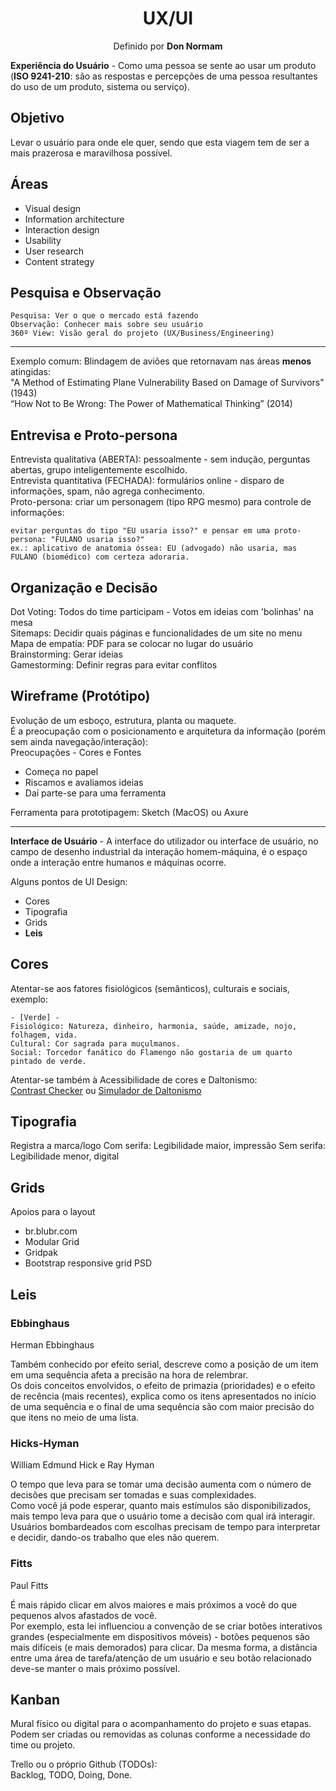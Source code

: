 <h1 align="center">UX/UI</h1>
<p align="center">Definido por <b>Don Normam</b></p>

**Experiência do Usuário** - Como uma pessoa se sente ao usar um produto (**ISO 9241-210**: são as respostas e percepções de uma pessoa resultantes do uso de um produto, sistema ou serviço).


## Objetivo
Levar o usuário para onde ele quer, sendo que esta viagem tem de ser a mais prazerosa e maravilhosa possível.

## Áreas

- Visual design  
- Information architecture  
- Interaction design  
- Usability  
- User research  
- Content strategy

## Pesquisa e Observação
    
    Pesquisa: Ver o que o mercado está fazendo  
    Observação: Conhecer mais sobre seu usuário  
    360º View: Visão geral do projeto (UX/Business/Engineering)

---
Exemplo comum: Blindagem de aviões que retornavam nas áreas **menos** atingidas:  
"A Method of Estimating Plane Vulnerability Based on Damage of Survivors" (1943)  
“How Not to Be Wrong: The Power of Mathematical Thinking” (2014)

## Entrevisa e Proto-persona
Entrevista qualitativa (ABERTA): pessoalmente - sem indução, perguntas abertas, grupo inteligentemente escolhido.  
Entrevista quantitativa (FECHADA): formulários online - disparo de informações, spam, não agrega conhecimento.  
Proto-persona: criar um personagem (tipo RPG mesmo) para controle de informações:  

    evitar perguntas do tipo "EU usaria isso?" e pensar em uma proto-persona: "FULANO usaria isso?"
    ex.: aplicativo de anatomia óssea: EU (advogado) não usaria, mas FULANO (biomédico) com certeza adoraria.

## Organização e Decisão
Dot Voting: Todos do time participam - Votos em ideias com 'bolinhas' na mesa  
Sitemaps: Decidir quais páginas e funcionalidades de um site no menu  
Mapa de empatia: PDF para se colocar no lugar do usuário  
Brainstorming: Gerar ideias  
Gamestorming: Definir regras para evitar conflitos

## Wireframe (Protótipo)
Evolução de um esboço, estrutura, planta ou maquete.  
É a preocupação com o posicionamento e arquitetura da informação (porém sem ainda navegação/interação):  
Preocupações - Cores e Fontes

- Começa no papel  
- Riscamos e avaliamos ideias  
- Daí parte-se para uma ferramenta  

Ferramenta para prototipagem: Sketch (MacOS) ou Axure

---
**Interface de Usuário** - A interface do utilizador ou interface de usuário, no campo de desenho industrial da interação homem-máquina, é o espaço onde a interação entre humanos e máquinas ocorre.

Alguns pontos de UI Design:

- Cores
- Tipografia
- Grids
- **Leis**


## Cores
Atentar-se aos fatores fisiológicos (semânticos), culturais e sociais, exemplo:  

    - [Verde] -
    Fisiológico: Natureza, dinheiro, harmonia, saúde, amizade, nojo, folhagem, vida.
    Cultural: Cor sagrada para muçulmanos.
    Social: Torcedor fanático do Flamengo não gostaria de um quarto pintado de verde.

Atentar-se também à Acessibilidade de cores e Daltonismo:  
[Contrast Checker](https://webaim.org/resources/contrastchecker/) ou [Simulador de Daltonismo](color-blindness.com/coblis-color-blindness-simulator)

## Tipografia
Registra a marca/logo
Com serifa: Legibilidade maior, impressão
Sem serifa: Legibilidade menor, digital

## Grids
Apoios para o layout

- br.blubr.com
- Modular Grid
- Gridpak
- Bootstrap responsive grid PSD

## Leis
### Ebbinghaus
Herman Ebbinghaus  

Também conhecido por efeito serial, descreve como a posição de um item em uma sequência afeta a precisão na hora de relembrar.  
Os dois conceitos envolvidos, o efeito de primazia (prioridades) e o efeito de recência (mais recentes), explica como os itens apresentados no início de uma sequência e o final de uma sequência são com maior precisão do que itens no meio de uma lista.

### Hicks-Hyman
William Edmund Hick e Ray Hyman  

O tempo que leva para se tomar uma decisão aumenta com o número de decisões que precisam ser tomadas e suas complexidades.  
Como você já pode esperar, quanto mais estímulos são disponibilizados, mais tempo leva para que o usuário tome a decisão com qual irá interagir. Usuários bombardeados com escolhas precisam de tempo para interpretar e decidir, dando-os trabalho que eles não querem.

### Fitts
Paul Fitts  

É mais rápido clicar em alvos maiores e mais próximos a você do que pequenos alvos afastados de você.  
Por exemplo, esta lei influenciou a convenção de se criar botões interativos grandes (especialmente em dispositivos móveis) - botões pequenos são mais difíceis (e mais demorados) para clicar. Da mesma forma, a distância entre uma área de tarefa/atenção de um usuário e seu botão relacionado deve-se manter o mais próximo possível.

## Kanban
Mural físico ou digital para o acompanhamento do projeto e suas etapas.  
Podem ser criadas ou removidas as colunas conforme a necessidade do time ou projeto.  

Trello ou o próprio Github (TODOs):  
Backlog, TODO, Doing, Done.